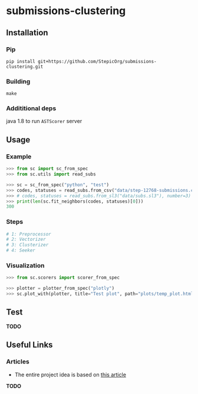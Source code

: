 # submissions-clustering

## Installation

### Pip

`pip install git+https://github.com/StepicOrg/submissions-clustering.git`

### Building

`make`

### Addititional deps

java 1.8 to run `ASTScorer` server

## Usage

### Example

```python
>>> from sc import sc_from_spec
>>> from sc.utils import read_subs

>>> sc = sc_from_spec("python", "test")
>>> codes, statuses = read_subs.from_csv("data/step-12768-submissions.csv", nrows=1000)
>>> # codes, statuses = read_subs.from_sl3("data/subs.sl3"), number=3)
>>> print(len(sc.fit_neighbors(codes, statuses)[0]))
300
```

### Steps

```python
# 1: Preprocessor
# 2: Vectorizer
# 3: Clusterizer
# 4: Seeker
```

### Visualization

```python
>>> from sc.scorers import scorer_from_spec

>>> plotter = plotter_from_spec("plotly")
>>> sc.plot_with(plotter, title="Test plot", path="plots/temp_plot.html")
```

## Test


**TODO**


## Useful Links

### Articles

* The entire project idea is based on [this article](http://dl.acm.org/citation.cfm?id=3053985 "Deep Knowledge Tracing On Programming Exercises")

**TODO**